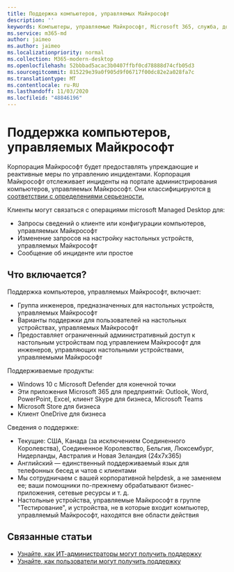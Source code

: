 ```yaml
---
title: Поддержка компьютеров, управляемых Майкрософт
description: ''
keywords: Компьютеры, управляемые Майкрософт, Microsoft 365, служба, документация
ms.service: m365-md
author: jaimeo
ms.author: jaimeo
ms.localizationpriority: normal
ms.collection: M365-modern-desktop
ms.openlocfilehash: 52bbbad5acac3b0407ffbf0cd78888d74cfb05d3
ms.sourcegitcommit: 815229e39a0f905d9f06717f00dc82e2a028fa7c
ms.translationtype: MT
ms.contentlocale: ru-RU
ms.lasthandoff: 11/03/2020
ms.locfileid: "48846196"
---
```

# <a name="support-for-microsoft-managed-desktop"></a>Поддержка компьютеров, управляемых Майкрософт

Корпорация Майкрософт будет предоставлять упреждающие и реактивные меры по управлению инцидентами. Корпорация Майкрософт отслеживает инциденты на портале администрирования компьютеров, управляемых Майкрософт. Они классифицируются [в соответствии с определениями серьезности.](../working-with-managed-desktop/admin-support.md#sev)

Клиенты могут связаться с операциями microsoft Managed Desktop для:
- Запросы сведений о клиенте или конфигурации компьютеров, управляемых Майкрософт
- Изменение запросов на настройку настольных устройств, управляемых Майкрософт
- Сообщение об инциденте или простое

## <a name="whats-included"></a>Что включается?

Поддержка компьютеров, управляемых Майкрософт, включает:

- Группа инженеров, предназначенных для настольных устройств, управляемых Майкрософт
- Варианты поддержки для пользователей на настольных устройствах, управляемых Майкрософт
- Предоставляет ограниченный административный доступ к настольным устройствам под управлением Майкрософт для инженеров, управляющих настольными устройствами, управляемыми Майкрософт 

Поддерживаемые продукты:

- Windows 10 с Microsoft Defender для конечной точки
- Эти приложения Microsoft 365 для предприятий: Outlook, Word, PowerPoint, Excel, клиент Skype для бизнеса, Microsoft Teams 
- Microsoft Store для бизнеса 
- Клиент OneDrive для бизнеса 

Сведения о поддержке:

- Текущие: США, Канада (за исключением Соединенного Королевства), Соединенное Королевство, Бельгия, Люксембург, Нидерланды, Австралия и Новая Зеландия (24x7x365) 
- Английский — единственный поддерживаемый язык для телефонных бесед и чатов с клиентами 
- Мы сотрудничаем с вашей корпоративной helpdesk, а не заменяем ее; ваши помощники по-прежнему обрабатывают бизнес-приложения, сетевые ресурсы и т. д. 
- Настольные устройства, управляемые Майкрософт в группе "Тестирование", и устройства, не в которые входит компьютер, управляемый Майкрософт, находятся вне области действия 


## <a name="related-topics"></a>Связанные статьи

- [Узнайте, как ИТ-администраторы могут получить поддержку](../working-with-managed-desktop/admin-support.md)
- [Узнайте, как пользователи могут получить поддержку](../working-with-managed-desktop/end-user-support.md)
